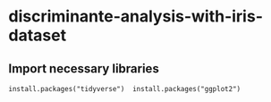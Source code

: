 # discriminante-analysis-with-iris-dataset

## Import necessary libraries
`install.packages("tidyverse") 
install.packages("ggplot2")
`


